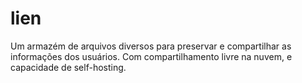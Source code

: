 # lien
Um armazém de arquivos diversos para preservar e compartilhar as informações dos usuários. Com compartilhamento livre na nuvem, e capacidade de self-hosting.
